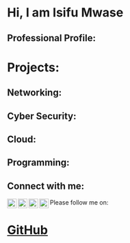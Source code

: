 # Hi, I am Isifu Mwase


<h2>Professional Profile:

<h1>Projects:</h1>
<h2>Networking:</h2>
<h2>Cyber Security:</h2>
<h2>Cloud:</h2>
<h2>Programming:</h2>


</h2>









<h2> Connect with me:</h2>

[<img align="left" alt="JoshMadakor | YouTube" width="22px" src="https://cdn.jsdelivr.net/npm/simple-icons@v3/icons/youtube.svg" />][youtube]
[<img align="left" alt="JoshMadakor | Twitter" width="22px" src="https://cdn.jsdelivr.net/npm/simple-icons@v3/icons/twitter.svg" />][twitter]
[<img align="left" alt="JoshMadakor | LinkedIn" width="22px" src="https://cdn.jsdelivr.net/npm/simple-icons@v3/icons/linkedin.svg" />][linkedin]
[<img align="left" alt="JoshMadakor | Instagram" width="22px" src="https://cdn.jsdelivr.net/npm/simple-icons@v3/icons/instagram.svg" />][instagram]

[twitter]: https://twitter.com/@IsifuM
[youtube]: https://www.youtube.com/@isifumwase7420
[instagram]: https://www.instagram.com/isifumwase
[linkedin]: https://linkedin.com/in/isifu-mwase-740a60b0/

 <b>  </b>


Please follow me on: <h1> <a href="https://github.com/Isifu">GitHub</a> </h1>
